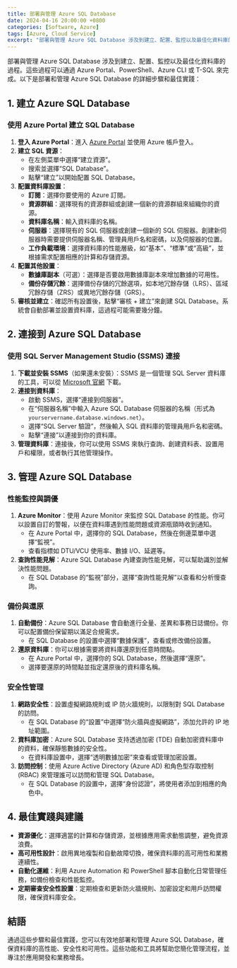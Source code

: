 ```yaml
---
title: 部署與管理 Azure SQL Database
date: 2024-04-16 20:00:00 +0800
categories: [Software, Azure]
tags: [Azure, Cloud Service] 
excerpt: "部署與管理 Azure SQL Database 涉及到建立、配置、監控以及最佳化資料庫的過程。"
---
```


部署與管理 Azure SQL Database 涉及到建立、配置、監控以及最佳化資料庫的過程。這些過程可以通過 Azure Portal、PowerShell、Azure CLI 或 T-SQL 來完成。以下是部署和管理 Azure SQL Database 的詳細步驟和最佳實踐：

## **1. 建立 Azure SQL Database**

### **使用 Azure Portal 建立 SQL Database**
1. **登入 Azure Portal**：進入 [Azure Portal](https://portal.azure.com) 並使用 Azure 帳戶登入。
2. **建立 SQL 資源**：
   - 在左側菜單中選擇“建立資源”。
   - 搜索並選擇“SQL Database”。
   - 點擊“建立”以開始配置 SQL Database。
3. **配置資料庫設置**：
   - **訂閱**：選擇你要使用的 Azure 訂閱。
   - **資源群組**：選擇現有的資源群組或創建一個新的資源群組來組織你的資源。
   - **資料庫名稱**：輸入資料庫的名稱。
   - **伺服器**：選擇現有的 SQL 伺服器或創建一個新的 SQL 伺服器。創建新伺服器時需要提供伺服器名稱、管理員用戶名和密碼，以及伺服器的位置。
   - **工作負載環境**：選擇資料庫的性能層級，如“基本”、“標準”或“高級”，並根據需求配置相應的計算和存儲資源。
4. **配置其他設置**：
   - **數據庫副本**（可選）：選擇是否要啟用數據庫副本來增加數據的可用性。
   - **備份存儲冗餘**：選擇備份存儲的冗餘選項，如本地冗餘存儲（LRS）、區域冗餘存儲（ZRS）或異地冗餘存儲（GRS）。
5. **審核並建立**：確認所有設置後，點擊“審核 + 建立”來創建 SQL Database。系統會自動部署並設置資料庫，這過程可能需要幾分鐘。

## **2. 連接到 Azure SQL Database**

### **使用 SQL Server Management Studio (SSMS) 連接**
1. **下載並安裝 SSMS**（如果還未安裝）：SSMS 是一個管理 SQL Server 資料庫的工具，可以從 [Microsoft 官網](https://docs.microsoft.com/en-us/sql/ssms/download-sql-server-management-studio-ssms) 下載。
2. **連接到資料庫**：
   - 啟動 SSMS，選擇“連接到伺服器”。
   - 在“伺服器名稱”中輸入 Azure SQL Database 伺服器的名稱（形式為 `yourservername.database.windows.net`）。
   - 選擇“SQL Server 驗證”，然後輸入 SQL 資料庫的管理員用戶名和密碼。
   - 點擊“連接”以連接到你的資料庫。
3. **管理資料庫**：連接後，你可以使用 SSMS 來執行查詢、創建資料表、設置用戶和權限，或者執行其他管理操作。

## **3. 管理 Azure SQL Database**

### **性能監控與調優**
1. **Azure Monitor**：使用 Azure Monitor 來監控 SQL Database 的性能。你可以設置自訂的警報，以便在資料庫遇到性能問題或資源瓶頸時收到通知。
   - 在 Azure Portal 中，選擇你的 SQL Database，然後在側邊菜單中選擇“監視”。
   - 查看指標如 DTU/VCU 使用率、數據 I/O、延遲等。
2. **查詢性能見解**：Azure SQL Database 內建查詢性能見解，可以幫助識別並解決性能問題。
   - 在 SQL Database 的“監視”部分，選擇“查詢性能見解”以查看和分析慢查詢。

### **備份與還原**
1. **自動備份**：Azure SQL Database 會自動進行全量、差異和事務日誌備份。你可以配置備份保留期以滿足合規需求。
   - 在 SQL Database 的設置中選擇“數據保護”，查看或修改備份設置。
2. **還原資料庫**：你可以根據需要將資料庫還原到任意時間點。
   - 在 Azure Portal 中，選擇你的 SQL Database，然後選擇“還原”。
   - 選擇要還原的時間點並指定還原後的資料庫名稱。

### **安全性管理**
1. **網路安全性**：設置虛擬網路規則或 IP 防火牆規則，以限制對 SQL Database 的訪問。
   - 在 SQL Database 的“設置”中選擇“防火牆與虛擬網路”，添加允許的 IP 地址範圍。
2. **資料庫加密**：Azure SQL Database 支持透過加密 (TDE) 自動加密資料庫中的資料，確保靜態數據的安全性。
   - 在資料庫設置中，選擇“透明數據加密”來查看或管理加密設置。
3. **訪問控制**：使用 Azure Active Directory (Azure AD) 和角色型存取控制 (RBAC) 來管理誰可以訪問和管理 SQL Database。
   - 在 SQL Database 的設置中，選擇“身份認證”，將使用者添加到相應的角色中。

## **4. 最佳實踐與建議**

- **資源優化**：選擇適當的計算和存儲資源，並根據應用需求動態調整，避免資源浪費。
- **高可用性設計**：啟用異地複製和自動故障切換，確保資料庫的高可用性和業務連續性。
- **自動化運維**：利用 Azure Automation 和 PowerShell 腳本自動化日常管理任務，如備份檢查和性能監控。
- **定期審查安全性設置**：定期檢查和更新防火牆規則、加密設定和用戶訪問權限，確保資料庫安全。

## **結語**
通過這些步驟和最佳實踐，您可以有效地部署和管理 Azure SQL Database，確保資料庫的高性能、安全性和可用性。這些功能和工具將幫助您簡化管理流程，並專注於應用開發和業務增長。

